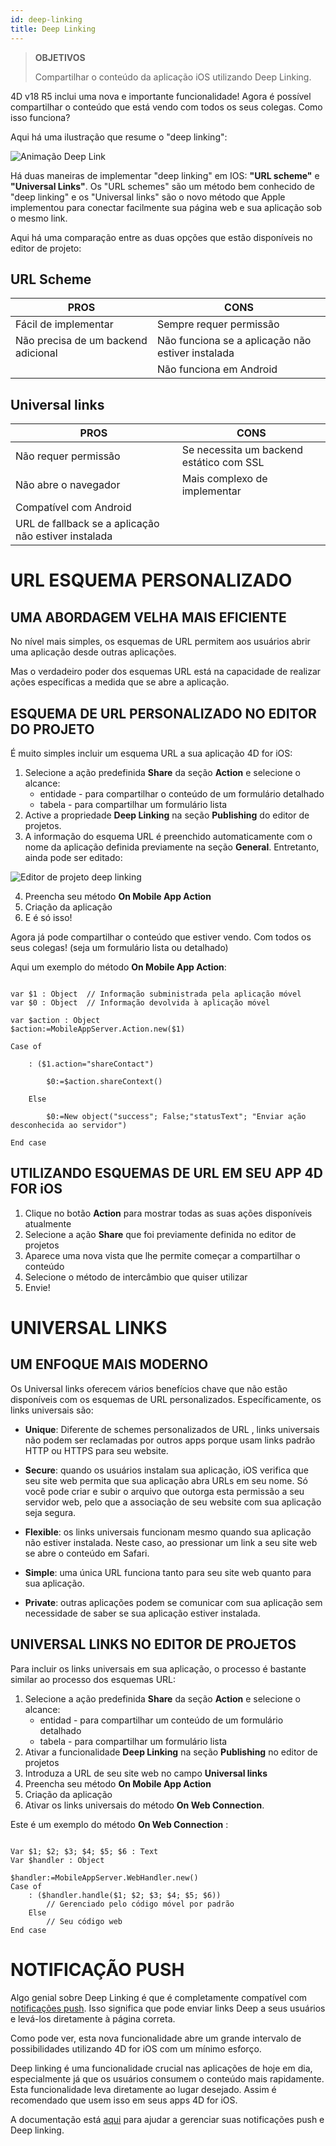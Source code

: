```yaml
---
id: deep-linking
title: Deep Linking
---
```


> **OBJETIVOS**
> 
> Compartilhar o conteúdo da aplicação iOS utilizando Deep Linking.

4D v18 R5 inclui uma nova e importante funcionalidade! Agora é possível compartilhar o conteúdo que está vendo com todos os seus colegas. Como isso funciona?

Aqui há uma ilustração que resume o "deep linking":

![Animação Deep Link](assets/en/deeplinking/4d-for-ios-deeplinking.gif)

Há duas maneiras de implementar "deep linking" em IOS: **"URL scheme"** e **"Universal Links"**. Os "URL schemes" são um método bem conhecido de "deep linking"  e os "Universal links" são o novo método que Apple implementou para conectar facilmente sua página web e sua aplicação sob o mesmo link.

Aqui há uma comparação entre as duas opções que estão disponíveis no editor de projeto:

## URL Scheme

| PROS                                | CONS                                              |
| ----------------------------------- | ------------------------------------------------- |
| Fácil de implementar                | Sempre requer permissão                           |
| Não precisa de um backend adicional | Não funciona se a aplicação não estiver instalada |
|                                     | Não funciona em Android                           |

## Universal links

| PROS                                                 | CONS                                     |
| ---------------------------------------------------- | ---------------------------------------- |
| Não requer permissão                                 | Se necessita um backend estático com SSL |
| Não abre o navegador                                 | Mais complexo de implementar             |
| Compatível com Android                               |                                          |
| URL de fallback se a aplicação não estiver instalada |                                          |

# URL ESQUEMA PERSONALIZADO

## UMA ABORDAGEM VELHA MAIS EFICIENTE

No nível mais simples, os esquemas de URL permitem aos usuários abrir uma aplicação desde outras aplicações.

Mas o verdadeiro poder dos esquemas URL está na capacidade de realizar ações específicas a medida que se abre a aplicação.

## ESQUEMA DE URL PERSONALIZADO NO EDITOR DO PROJETO

É muito simples incluir um esquema URL a sua aplicação 4D for iOS:

1. Selecione  a ação predefinida **Share** da seção **Action** e selecione o alcance:
    *   entidade - para compartilhar o conteúdo de um formulário detalhado
    *   tabela - para compartilhar um formulário lista
2. Active a propriedade **Deep Linking** na seção **Publishing** do editor de projetos.
3. A informação do esquema URL é preenchido automaticamente com o nome da aplicação definida previamente na seção **General**. Entretanto, ainda pode ser editado:

![Editor de projeto deep linking](assets/en/deeplinking/deep-linking-project-editor-publishing-section.png)

4. Preencha seu método **On Mobile App Action**
5. Criação da aplicação
6. E é só isso!

Agora já pode compartilhar o conteúdo que estiver vendo. Com todos os seus colegas! (seja um formulário lista ou detalhado)

Aqui um exemplo do método **On Mobile App Action**:

```4d

var $1 : Object  // Informação subministrada pela aplicação móvel
var $0 : Object  // Informação devolvida à aplicação móvel

var $action : Object
$action:=MobileAppServer.Action.new($1)

Case of 

    : ($1.action="shareContact")

        $0:=$action.shareContext()

    Else 

        $0:=New object("success"; False;"statusText"; "Enviar ação desconhecida ao servidor")

End case 

```

## UTILIZANDO ESQUEMAS DE URL EM SEU APP 4D FOR iOS

1. Clique no botão **Action** para mostrar todas as suas ações disponíveis atualmente
2. Selecione a ação **Share** que foi previamente definida no editor de projetos
3. Aparece uma nova vista que lhe permite começar a compartilhar o conteúdo
4. Selecione o método de intercâmbio que quiser utilizar
5. Envie!

# UNIVERSAL LINKS

## UM ENFOQUE MAIS MODERNO

Os Universal links oferecem vários benefícios chave que não estão disponíveis com os esquemas de URL personalizados. Específicamente, os links universais são:

* **Unique**: Diferente de schemes personalizados de  URL , links universais não podem ser reclamadas por outros apps porque usam links padrão  HTTP ou HTTPS para seu website.

* **Secure**: quando os usuários instalam sua aplicação, iOS verifica que seu site web permita que sua aplicação abra URLs em seu nome. Só você pode criar e subir o arquivo que outorga esta permissão a seu servidor web, pelo que a associação de seu website com sua aplicação seja segura.

* **Flexible**: os links universais funcionam mesmo quando sua aplicação não estiver instalada. Neste caso, ao pressionar um link a seu site web se abre o conteúdo em Safari.

* **Simple**: uma única URL funciona tanto para seu site web quanto para sua aplicação.

* **Private**: outras aplicações podem se comunicar com sua aplicação sem necessidade de saber se sua aplicação estiver instalada.

## UNIVERSAL LINKS NO EDITOR DE PROJETOS

Para incluir os links universais em sua aplicação, o processo é bastante similar ao processo dos esquemas URL:

1. Selecione  a ação predefinida **Share** da seção **Action** e selecione o alcance:
    *   entidad - para compartilhar um conteúdo de um formulário detalhado
    *   tabela - para compartilhar um formulário lista
2. Ativar a funcionalidade **Deep Linking** na seção **Publishing** no editor de projetos
3. Introduza a URL de seu site web no campo **Universal links**
4. Preencha seu método **On Mobile App Action**
5. Criação da aplicação
6. Ativar os links universais do método **On Web Connection**.

Este é um exemplo do método **On Web Connection** :

```4d

Var $1; $2; $3; $4; $5; $6 : Text
Var $handler : Object

$handler:=MobileAppServer.WebHandler.new()
Case of
    : ($handler.handle($1; $2; $3; $4; $5; $6))
        // Gerenciado pelo código móvel por padrão
    Else
        // Seu código web
End case

```


# NOTIFICAÇÃO PUSH

Algo genial sobre Deep Linking é que é completamente compatível com [notificações push](push-notification.html). Isso significa que pode enviar links Deep a seus usuários e levá-los diretamente à página correta.

Como pode ver, esta nova funcionalidade abre um grande intervalo de possibilidades utilizando 4D for iOS com um mínimo esforço.

Deep linking é uma funcionalidade crucial nas aplicações de hoje em dia, especialmente já que os usuários consumem o conteúdo mais rapidamente. Esta funcionalidade leva diretamente ao lugar desejado. Assim é recomendado que usem isso em seus apps 4D for iOS.

A documentação está [aqui](https://github.com/4d-for-ios/4D-Mobile-App-Server/blob/18R4/Documentation/Classes/PushNotification.md) para ajudar a gerenciar suas notificações push e  Deep linking.




